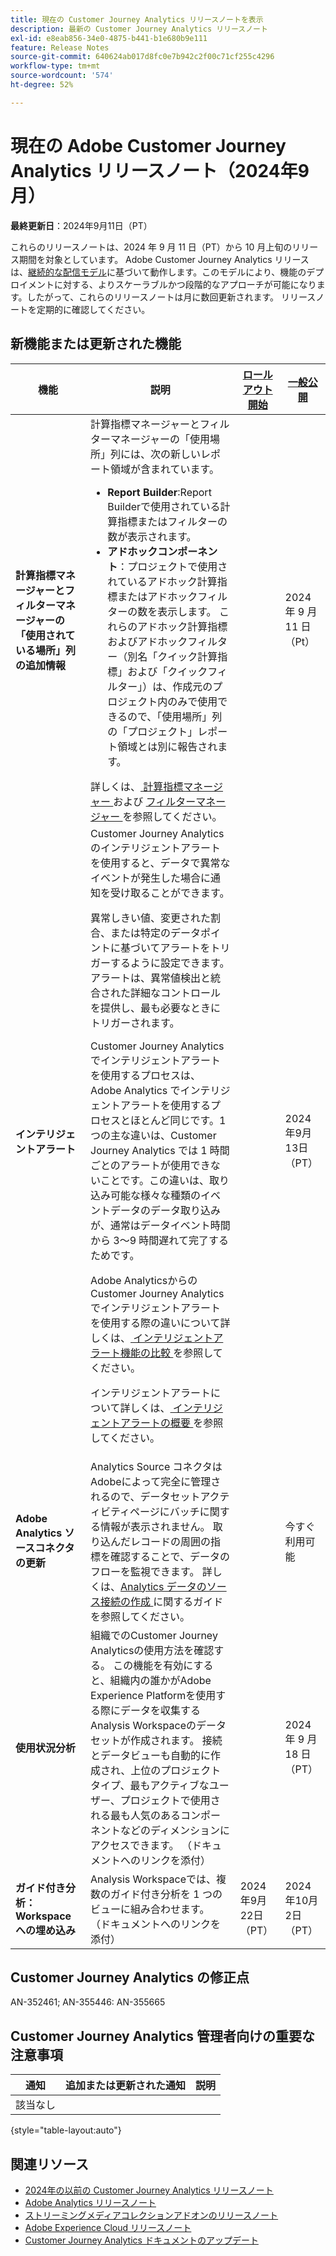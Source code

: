 ```yaml
---
title: 現在の Customer Journey Analytics リリースノートを表示
description: 最新の Customer Journey Analytics リリースノート
exl-id: e8eab856-34e0-4875-b441-b1e680b9e111
feature: Release Notes
source-git-commit: 640624ab017d8fc0e7b942c2f00c71cf255c4296
workflow-type: tm+mt
source-wordcount: '574'
ht-degree: 52%

---
```


# 現在の Adobe Customer Journey Analytics リリースノート（2024年9月）

**最終更新日**：2024年9月11日（PT）

これらのリリースノートは、2024 年 9 月 11 日（PT）から 10 月上旬のリリース期間を対象としています。 Adobe Customer Journey Analytics リリースは、[継続的な配信モデル](releases.md)に基づいて動作します。このモデルにより、機能のデプロイメントに対する、よりスケーラブルかつ段階的なアプローチが可能になります。したがって、これらのリリースノートは月に数回更新されます。 リリースノートを定期的に確認してください。

## 新機能または更新された機能

| 機能 | 説明 | [ロールアウト開始](releases.md) | [一般公開](releases.md) |
| ----------- | ---------- | ------- | ---- |
| **計算指標マネージャーとフィルターマネージャーの「使用されている場所」列の追加情報** | 計算指標マネージャーとフィルターマネージャーの「使用場所」列には、次の新しいレポート領域が含まれています。<ul><li>**Report Builder**:Report Builderで使用されている計算指標またはフィルターの数が表示されます。</li><li>**アドホックコンポーネント**：プロジェクトで使用されているアドホック計算指標またはアドホックフィルターの数を表示します。 これらのアドホック計算指標およびアドホックフィルター（別名「クイック計算指標」および「クイックフィルター」）は、作成元のプロジェクト内のみで使用できるので、「使用場所」列の「プロジェクト」レポート領域とは別に報告されます。</li></ul>詳しくは、[ 計算指標マネージャー ](https://experienceleague.adobe.com/en/docs/analytics-platform/using/cja-components/cja-calcmetrics/cm-workflow/cm-manager) および [ フィルターマネージャー ](https://experienceleague.adobe.com/en/docs/analytics-platform/using/cja-components/cja-filters/manage-filters) を参照してください。 |  | 2024 年 9 月 11 日（Pt） |
| **インテリジェントアラート** | Customer Journey Analyticsのインテリジェントアラートを使用すると、データで異常なイベントが発生した場合に通知を受け取ることができます。<p>異常しきい値、変更された割合、または特定のデータポイントに基づいてアラートをトリガーするように設定できます。アラートは、異常値検出と統合された詳細なコントロールを提供し、最も必要なときにトリガーされます。</p><p>Customer Journey Analytics でインテリジェントアラートを使用するプロセスは、Adobe Analytics でインテリジェントアラートを使用するプロセスとほとんど同じです。1 つの主な違いは、Customer Journey Analytics では 1 時間ごとのアラートが使用できないことです。この違いは、取り込み可能な様々な種類のイベントデータのデータ取り込みが、通常はデータイベント時間から 3～9 時間遅れて完了するためです。</p><p>Adobe AnalyticsからのCustomer Journey Analyticsでインテリジェントアラートを使用する際の違いについて詳しくは、[ インテリジェントアラート機能の比較 ](/help/components/c-intelligent-alerts/alerts-feature-comparison.md) を参照してください。</p><p>インテリジェントアラートについて詳しくは、[ インテリジェントアラートの概要 ](/help/components/c-intelligent-alerts/intellligent-alerts.md) を参照してください。 |  | 2024年9月13日（PT） |
| **Adobe Analytics ソースコネクタの更新** | Analytics Source コネクタはAdobeによって完全に管理されるので、データセットアクティビティページにバッチに関する情報が表示されません。 取り込んだレコードの周囲の指標を確認することで、データのフローを監視できます。 詳しくは、[Analytics データのソース接続の作成 ](https://experienceleague.adobe.com/en/docs/experience-platform/sources/ui-tutorials/create/adobe-applications/analytics) に関するガイドを参照してください。 |  | 今すぐ利用可能 |
| **使用状況分析** | 組織でのCustomer Journey Analyticsの使用方法を確認する。 この機能を有効にすると、組織内の誰かがAdobe Experience Platformを使用する際にデータを収集するAnalysis Workspaceのデータセットが作成されます。 接続とデータビューも自動的に作成され、上位のプロジェクトタイプ、最もアクティブなユーザー、プロジェクトで使用される最も人気のあるコンポーネントなどのディメンションにアクセスできます。 （ドキュメントへのリンクを添付） |  | 2024 年 9 月 18 日（PT） |
| **ガイド付き分析：Workspaceへの埋め込み** | Analysis Workspaceでは、複数のガイド付き分析を 1 つのビューに組み合わせます。 （ドキュメントへのリンクを添付） | 2024年9月22日（PT） | 2024年10月2日（PT） |


## Customer Journey Analytics の修正点

AN-352461; AN-355446: AN-355665

## Customer Journey Analytics 管理者向けの重要な注意事項

| 通知 | 追加または更新された通知 | 説明 |
| --- | --- | --- |
| 該当なし | | |

{style="table-layout:auto"}

## 関連リソース

* [2024年の以前の Customer Journey Analytics リリースノート](/help/release-notes/2024.md)
* [Adobe Analytics リリースノート](https://experienceleague.adobe.com/docs/analytics/release-notes/latest.html?lang=ja)
* [ストリーミングメディアコレクションアドオンのリリースノート](https://experienceleague.adobe.com/docs/media-analytics/using/additional-resources/release-notes.html?lang=ja)
* [Adobe Experience Cloud リリースノート](https://experienceleague.adobe.com/docs/release-notes/experience-cloud/current.html?lang=ja)
* [Customer Journey Analytics ドキュメントのアップデート](/help/release-notes/doc-changes.md)
